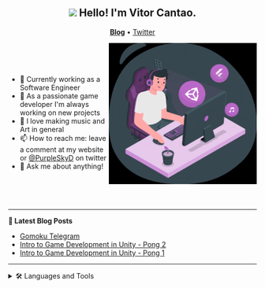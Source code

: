 <h2 align="center"><img src="https://media.giphy.com/media/hvRJCLFzcasrR4ia7z/giphy.gif" width="25px"> Hello! I'm Vitor Cantao.</h2>
<p align="center">
  <a href="https://vitorcantao.com"><b>Blog</b></a> •
  <a href="https://twitter.com/purpleskyd">Twitter</a>
</p>

<img align="right" src="assets/gifs/vitor-cantao-small.gif" width="300px">

 <br>
 <br>
 <br>

- 🔭 Currently working as a Software Engineer
- 🌱 As a passionate game developer I'm always working on new projects
- 🎵 I love making music and Art in general
- 📫 How to reach me: leave a comment at my website or [@PurpleSkyD](https://twitter.com/purpleskyd) on twitter
- 💬 Ask me about anything!

 <br>
 <br>
 <br>

-------

**📝 Latest Blog Posts**
<!-- BLOG-POST-LIST:START -->
- [Gomoku Telegram](https://www.vitorcantao.com/post/gomoku-telegram/)
- [Intro to Game Development in Unity - Pong 2](https://www.vitorcantao.com/post/2-intro-to-game-development-in-unity-pong/)
- [Intro to Game Development in Unity - Pong 1](https://www.vitorcantao.com/post/intro-to-game-development-in-unity-pong/)
<!-- BLOG-POST-LIST:END -->

-------
<details>
  <summary>🛠 Languages and Tools</summary>
  <br>
  
  ![Badge](assets/icons/gamedev_button_icon_151912.svg)
  ![Badge](assets/icons/unity_button_icon_151945.svg)
  ![Badge](assets/icons/csharp_dotnet_button_icon_151936.svg)
  ![Badge](assets/icons/flutter_button_icon_151957.svg)
  ![Badge](assets/icons/python_button_icon_151925.svg)
  ![Badge](assets/icons/java_button_icon_151928.svg)
  ![Badge](assets/icons/js_button_icon_151927.svg)
  ![Badge](assets/icons/r_button_icon_151924.svg)
  ![Badge](assets/icons/swift_button_icon_151920.svg)
  ![Badge](assets/icons/vue_button_icon_151943.svg)
  ![Badge](assets/icons/nodejs_button_icon_151951.svg)
  ![Badge](assets/icons/html_button_icon_151929.svg)
  ![Badge](assets/icons/css_button_icon_151935.svg)
</details>
